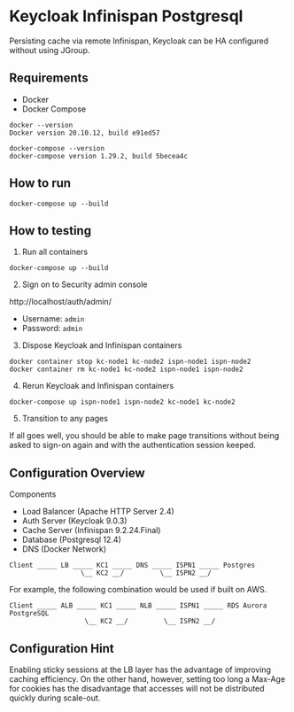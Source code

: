 # Keycloak Infinispan Postgresql

Persisting cache via remote Infinispan,
Keycloak can be HA configured without using JGroup.

## Requirements

* Docker
* Docker Compose

```
docker --version
Docker version 20.10.12, build e91ed57

docker-compose --version
docker-compose version 1.29.2, build 5becea4c
```

## How to run

```
docker-compose up --build
```

## How to testing

1. Run all containers

```
docker-compose up --build
```

2. Sign on to Security admin console

http://localhost/auth/admin/

* Username: `admin`
* Password: `admin`

3. Dispose Keycloak and Infinispan containers

```
docker container stop kc-node1 kc-node2 ispn-node1 ispn-node2
docker container rm kc-node1 kc-node2 ispn-node1 ispn-node2
```

4. Rerun Keycloak and Infinispan containers

```
docker-compose up ispn-node1 ispn-node2 kc-node1 kc-node2
```

5. Transition to any pages

If all goes well, you should be able to make page transitions 
without being asked to sign-on again and with the authentication session keeped.

## Configuration Overview

Components

- Load Balancer (Apache HTTP Server 2.4)
- Auth Server (Keycloak 9.0.3)
- Cache Server (Infinispan 9.2.24.Final)
- Database (Postgresql 12.4)
- DNS (Docker Network)

```
Client _____ LB _____ KC1 _____ DNS _____ ISPN1 _____ Postgres
                  \__ KC2 __/         \__ ISPN2 __/
```

For example, the following combination would be used if built on AWS.

```
Client _____ ALB _____ KC1 _____ NLB _____ ISPN1 _____ RDS Aurora PostgreSQL
                   \__ KC2 __/         \__ ISPN2 __/
```

## Configuration Hint

Enabling sticky sessions at the LB layer has the advantage of improving caching efficiency.
On the other hand, however, setting too long a Max-Age for cookies has the disadvantage that accesses will not be distributed quickly during scale-out.
